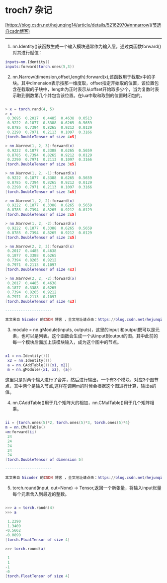 # troch7 杂记

[https://blog.csdn.net/hejunqing14/article/details/52162970#nnnarrow](节选自csdn博客)

---

1. nn.Identity()该函数生成一个输入模块通常作为输入层，通过类函数forward()对其进行赋值：

```lua
inputs=nn.Identity()
inputs:forward(torch.ones(5,3))

```

2. nn.Narrow(dimension,offset,length):forward(x),该函数用于截取x中的子块。其中dimension表示按那一维度取，offset指定开始取的位置，该位置包含在截取的子块中，length为正时表示从offset开始取多少个，当为复数时表示取到倒数第几个并包含该位置。在lua中取和取到的位置时闭包的。

```lua

> x = torch.rand(4, 5)
> x
 0.3695  0.2017  0.4485  0.4638  0.0513
 0.9222  0.1877  0.3388  0.6265  0.5659
 0.8785  0.7394  0.8265  0.9212  0.0129
 0.2290  0.7971  0.2113  0.1097  0.3166
[torch.DoubleTensor of size 4x5]

> nn.Narrow(1, 2, 3):forward(x)
 0.9222  0.1877  0.3388  0.6265  0.5659
 0.8785  0.7394  0.8265  0.9212  0.0129
 0.2290  0.7971  0.2113  0.1097  0.3166
[torch.DoubleTensor of size 3x5]

> nn.Narrow(1, 2, -1):forward(x)
 0.9222  0.1877  0.3388  0.6265  0.5659
 0.8785  0.7394  0.8265  0.9212  0.0129
 0.2290  0.7971  0.2113  0.1097  0.3166
[torch.DoubleTensor of size 3x5]

> nn.Narrow(1, 2, 2):forward(x)
 0.9222  0.1877  0.3388  0.6265  0.5659
 0.8785  0.7394  0.8265  0.9212  0.0129
[torch.DoubleTensor of size 2x5]

> nn.Narrow(1, 2, -2):forward(x)
 0.9222  0.1877  0.3388  0.6265  0.5659
 0.8785  0.7394  0.8265  0.9212  0.0129
[torch.DoubleTensor of size 2x5]

> nn.Narrow(2, 2, 3):forward(x)
 0.2017  0.4485  0.4638
 0.1877  0.3388  0.6265
 0.7394  0.8265  0.9212
 0.7971  0.2113  0.1097
[torch.DoubleTensor of size 4x3]

> nn.Narrow(2, 2, -2):forward(x)
 0.2017  0.4485  0.4638
 0.1877  0.3388  0.6265
 0.7394  0.8265  0.9212
 0.7971  0.2113  0.1097
[torch.DoubleTensor of size 4x3]

---------------------

本文来自 Nicoder 的CSDN 博客 ，全文地址请点击：https://blog.csdn.net/hejunqing14/article/details/52162970?utm_source=copy 

```

3. module = nn.gModule(inputs, outputs)，这里的input 和output既可以是元素，也可以是列表。这个函数会生成一个从input到output的图。其中此前的每一个模块后面加上该模块输入，成为这个图中的节点。

```lua

x1 = nn.Identity()()
 x2 = nn.Identity()()
 a = nn.CAddTable()({x1, x2})
 m = nn.gModule({x1, x2}, {a})

 ```
 这里只是对两个输入进行了合并，然后进行输出，一个有3个模块，对应3个图节点，其中两个是输入节点,这样在调用m的时候会根据这个图进行计算，输出a的值。

4. nn.CAddTable()用于几个矩阵大的相加，nn.CMulTable()用于几个矩阵相乘。

```lua

ii = {torch.ones(5)*2, torch.ones(5)*3, torch.ones(5)*4}
m = nn.CMulTable()
=m:forward(ii)
 24
 24
 24
 24
 24
[torch.DoubleTensor of dimension 5]

---------------------

本文来自 Nicoder 的CSDN 博客 ，全文地址请点击：https://blog.csdn.net/hejunqing14/article/details/52162970?utm_source=copy 

```

5. torch.round(input, out=None) → Tensor,返回一个新张量，将输入input张量每个元素舍入到最近的整数。
   
```lua

>>> a = torch.randn(4)
>>> a

 1.2290
 1.3409
-0.5662
-0.0899
[torch.FloatTensor of size 4]

>>> torch.round(a)

 1
 1
-1
-0
[torch.FloatTensor of size 4]

```